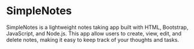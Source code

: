# SimpleNotes

SimpleNotes is a lightweight notes taking app built with HTML, Bootstrap, JavaScript, and Node.js. This app allow users to create, view, edit, and delete notes, making it easy to keep track of your thoughts and tasks.
